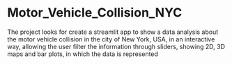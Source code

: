 # Motor_Vehicle_Collision_NYC
The project looks for create a streamlit app to show a data analysis about the motor vehicle collision in the city of New York, USA, in an interactive way, allowing the user filter the information through sliders, showing 2D, 3D maps and bar plots, in which the data is represented
